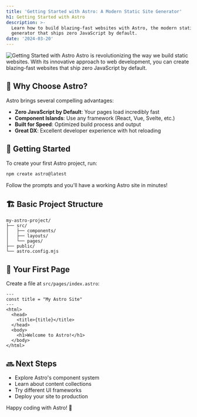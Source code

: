 ```yaml
---
title: 'Getting Started with Astro: A Modern Static Site Generator'
h1: Getting Started with Astro
description: >-
  Learn how to build blazing-fast websites with Astro, the modern static site
  generator that ships zero JavaScript by default.
date: '2024-03-20'
---
```

![Getting Started with Astro](/img/posts/placeholder.svg)
Astro is revolutionizing the way we build static websites. With its innovative approach to web development, you can create blazing-fast websites that ship zero JavaScript by default.

## 🌟 Why Choose Astro?

Astro brings several compelling advantages:

- **Zero JavaScript by Default**: Your pages load incredibly fast
- **Component Islands**: Use any framework (React, Vue, Svelte, etc.)
- **Built for Speed**: Optimized build process and output
- **Great DX**: Excellent developer experience with hot reloading

## 🚀 Getting Started

To create your first Astro project, run:

```bash
npm create astro@latest
```

Follow the prompts and you'll have a working Astro site in minutes!

## 🏗️ Basic Project Structure

```
my-astro-project/
├── src/
│   ├── components/
│   ├── layouts/
│   └── pages/
├── public/
└── astro.config.mjs
```

## 📝 Your First Page

Create a file at `src/pages/index.astro`:

```astro
---
const title = "My Astro Site"
---
<html>
  <head>
    <title>{title}</title>
  </head>
  <body>
    <h1>Welcome to Astro!</h1>
  </body>
</html>
```

## 🔜 Next Steps

- Explore Astro's component system
- Learn about content collections
- Try different UI frameworks
- Deploy your site to production

Happy coding with Astro! 🚀
